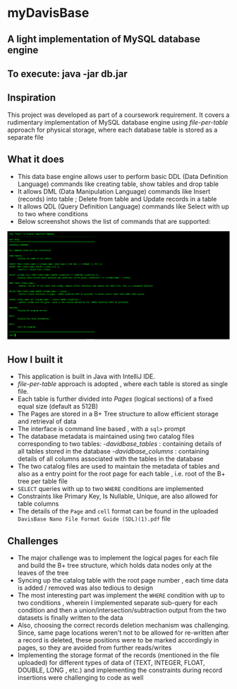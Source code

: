 # myDavisBase

## A light implementation of MySQL database engine  

## To execute: java -jar db.jar

## Inspiration
This project was developed as part of a coursework requirement. It covers a rudimentary implementation of MySQL database engine using *file-per-table* approach for physical storage, where each database table is stored as a separate file

## What it does

 - This data base engine allows user to perform basic DDL (Data Definition Language) commands like creating table, show tables and drop table
 - It allows DML (Data Manipulation Language) commands like Insert (records) into table ; Delete from table and Update records in a table
 - It allows QDL (Query Definition Language) commands like Select with up to two where conditions 
 - Below screenshot shows the list of commands that are supported:

![alt text](https://github.com/chatterjeesubhajit/myDavisBase/blob/main/Screenshot1.PNG)
 
## How I built it

- This application is built in Java with IntelliJ IDE.
- *file-per-table* approach is adopted , where each table is stored as single file.
- Each table is further divided into *Pages* (logical sections) of a fixed equal size (default as 512B)
- The Pages are stored in a B+ Tree structure to allow efficient storage and retrieval of data 
- The interface is command line based , with a `sql>` prompt
- The database metadata is maintained using two catalog files corresponding to two tables:
    -*davidbase_tables* : containing details of all tables stored in the database
    -*davidbase_columns* : containing details of all columns associated with the tables in the database
- The two catalog files are used to maintain the metadata of tables and also as a entry point for the root page for each table , i.e. root of the B+ tree per table file
- `SELECT` queries with up to two `WHERE` conditions are implemented 
- Constraints like Primary Key, Is Nullable, Unique, are also allowed for table columns
- The details of the `Page` and `cell` format can be found in the uploaded `DavisBase Nano File Format Guide (SDL)(1).pdf` file



## Challenges
- The major challenge was to implement the logical pages for each file and build the B+ tree structure, which holds data nodes only at the leaves of the tree
- Syncing up the catalog table with the root page number , each time data is added / removed was also tedious to design
- The most interesting part was implement the `WHERE` condition with up to two conditions , wherein I implemented separate sub-query for each condition and then a union/intersection/subtraction output from the two datasets is finally written to the data
- Also, choosing the correct records deletion mechanism was challenging. Since, same page locations weren't not to be allowed for re-written after a record is deleted, these positions were to be marked accordingly in pages, so they are avoided from further reads/writes
- Implementing the storage format of the records (mentioned in the file uploaded) for different types of data of (TEXT, INTEGER, FLOAT, DOUBLE, LONG , etc.) and implementing the constraints during record insertions were  challenging to code as well









    








